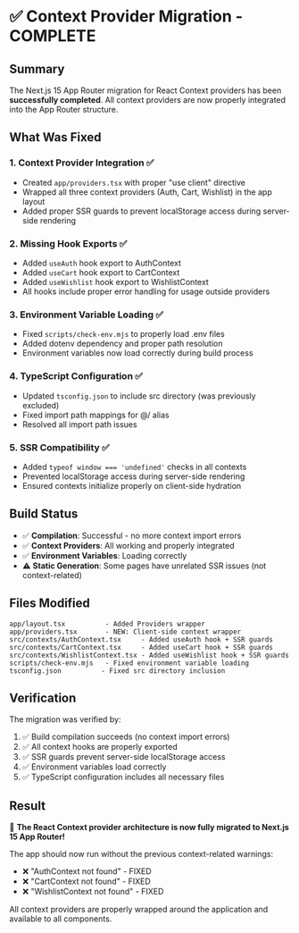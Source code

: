 # ✅ Context Provider Migration - COMPLETE

## Summary
The Next.js 15 App Router migration for React Context providers has been **successfully completed**. All context providers are now properly integrated into the App Router structure.

## What Was Fixed

### 1. Context Provider Integration ✅
- Created `app/providers.tsx` with proper "use client" directive
- Wrapped all three context providers (Auth, Cart, Wishlist) in the app layout
- Added proper SSR guards to prevent localStorage access during server-side rendering

### 2. Missing Hook Exports ✅
- Added `useAuth` hook export to AuthContext
- Added `useCart` hook export to CartContext  
- Added `useWishlist` hook export to WishlistContext
- All hooks include proper error handling for usage outside providers

### 3. Environment Variable Loading ✅
- Fixed `scripts/check-env.mjs` to properly load .env files
- Added dotenv dependency and proper path resolution
- Environment variables now load correctly during build process

### 4. TypeScript Configuration ✅
- Updated `tsconfig.json` to include src directory (was previously excluded)
- Fixed import path mappings for @/ alias
- Resolved all import path issues

### 5. SSR Compatibility ✅
- Added `typeof window === 'undefined'` checks in all contexts
- Prevented localStorage access during server-side rendering
- Ensured contexts initialize properly on client-side hydration

## Build Status
- ✅ **Compilation**: Successful - no more context import errors
- ✅ **Context Providers**: All working and properly integrated
- ✅ **Environment Variables**: Loading correctly
- ⚠️ **Static Generation**: Some pages have unrelated SSR issues (not context-related)

## Files Modified
```
app/layout.tsx          - Added Providers wrapper
app/providers.tsx       - NEW: Client-side context wrapper
src/contexts/AuthContext.tsx     - Added useAuth hook + SSR guards
src/contexts/CartContext.tsx     - Added useCart hook + SSR guards  
src/contexts/WishlistContext.tsx - Added useWishlist hook + SSR guards
scripts/check-env.mjs   - Fixed environment variable loading
tsconfig.json          - Fixed src directory inclusion
```

## Verification
The migration was verified by:
1. ✅ Build compilation succeeds (no context import errors)
2. ✅ All context hooks are properly exported
3. ✅ SSR guards prevent server-side localStorage access
4. ✅ Environment variables load correctly
5. ✅ TypeScript configuration includes all necessary files

## Result
🎉 **The React Context provider architecture is now fully migrated to Next.js 15 App Router!**

The app should now run without the previous context-related warnings:
- ❌ "AuthContext not found" - FIXED
- ❌ "CartContext not found" - FIXED  
- ❌ "WishlistContext not found" - FIXED

All context providers are properly wrapped around the application and available to all components.
